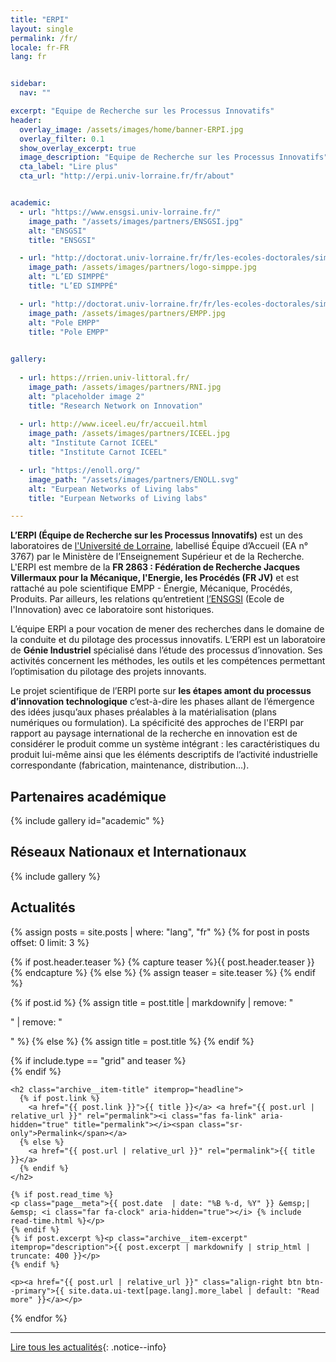 ```yaml
---
title: "ERPI"
layout: single
permalink: /fr/
locale: fr-FR
lang: fr


sidebar:
  nav: ""

excerpt: "Equipe de Recherche sur les Processus Innovatifs"
header:
  overlay_image: /assets/images/home/banner-ERPI.jpg
  overlay_filter: 0.1
  show_overlay_excerpt: true 
  image_description: "Equipe de Recherche sur les Processus Innovatifs"
  cta_label: "Lire plus"
  cta_url: "http://erpi.univ-lorraine.fr/fr/about"


academic:
  - url: "https://www.ensgsi.univ-lorraine.fr/"
    image_path: "/assets/images/partners/ENSGSI.jpg"
    alt: "ENSGSI"
    title: "ENSGSI"

  - url: "http://doctorat.univ-lorraine.fr/fr/les-ecoles-doctorales/simppe/presentation"
    image_path: /assets/images/partners/logo-simppe.jpg
    alt: "L’ED SIMPPÉ"
    title: "L’ED SIMPPÉ"

  - url: "http://doctorat.univ-lorraine.fr/fr/les-ecoles-doctorales/simppe/presentation"
    image_path: /assets/images/partners/EMPP.jpg
    alt: "Pole EMPP"
    title: "Pole EMPP"  
   

gallery:
  
  - url: https://rrien.univ-littoral.fr/
    image_path: /assets/images/partners/RNI.jpg
    alt: "placeholder image 2"
    title: "Research Network on Innovation"
  
  - url: http://www.iceel.eu/fr/accueil.html
    image_path: /assets/images/partners/ICEEL.jpg
    alt: "Institute Carnot ICEEL"
    title: "Institute Carnot ICEEL"

  - url: "https://enoll.org/"
    image_path: "/assets/images/partners/ENOLL.svg"
    alt: "Eurpean Networks of Living labs"
    title: "Eurpean Networks of Living labs"

---
```



**L’ERPI (Équipe de Recherche sur les Processus Innovatifs)** est un des laboratoires de [l'Université de Lorraine](http://univ-lorraine.fr), labellisé Équipe d’Accueil (EA n° 3767) par le Ministère de l’Enseignement Supérieur et de la Recherche. 
L'ERPI est membre de la **FR 2863 : Fédération de Recherche Jacques Villermaux pour la Mécanique, l'Energie, les Procédés (FR JV)** et est rattaché au pole scientifique EMPP - Énergie, Mécanique, Procédés, Produits. 
Par ailleurs, les relations qu’entretient [l’ENSGSI](http://ensgsi.univ-lorraine.fr) (Ecole de l'Innovation) avec ce laboratoire sont historiques.

L’équipe ERPI a pour vocation de mener des recherches dans le domaine de la conduite et du pilotage des processus innovatifs. 
L’ERPI est un laboratoire de **Génie Industriel** spécialisé dans l’étude des processus d’innovation. Ses activités concernent les méthodes, les outils et les compétences permettant l’optimisation du pilotage des projets innovants.

Le projet scientifique de l’ERPI porte sur **les étapes amont du processus d’innovation technologique** c’est-à-dire les phases allant de l’émergence des idées jusqu’aux phases préalables à la matérialisation (plans numériques ou formulation). La spécificité des approches de l'ERPI par rapport au paysage international de la recherche en innovation est de considérer le produit comme un système intégrant : les caractéristiques du produit lui-même ainsi que les éléments descriptifs de l’activité industrielle correspondante (fabrication, maintenance, distribution…).



## Partenaires académique


{% include gallery id="academic" %}



## Réseaux Nationaux et Internationaux

{% include gallery %}





## Actualités

{% assign posts = site.posts | where: "lang", "fr"  %}
{% for post in posts offset: 0 limit: 3 %}


{% if post.header.teaser %}
  {% capture teaser %}{{ post.header.teaser }}{% endcapture %}
{% else %}
  {% assign teaser = site.teaser %}
{% endif %}

{% if post.id %}
  {% assign title = post.title | markdownify | remove: "<p>" | remove: "</p>" %}
{% else %}
  {% assign title = post.title %}
{% endif %}

<div class="{{ include.type | default: "list" }}__item">
  <article class="archive__item" itemscope itemtype="http://schema.org/CreativeWork">
    {% if include.type == "grid" and teaser %}
      <div class="archive__item-teaser">
        <img src=
          {% if teaser contains "://" %}
            "{{ teaser }}"
          {% else %}
            "{{ teaser | relative_url }}"
          {% endif %}
          alt="">
      </div>
    {% endif %}

    <h2 class="archive__item-title" itemprop="headline">
      {% if post.link %}
        <a href="{{ post.link }}">{{ title }}</a> <a href="{{ post.url | relative_url }}" rel="permalink"><i class="fas fa-link" aria-hidden="true" title="permalink"></i><span class="sr-only">Permalink</span></a>
      {% else %}
        <a href="{{ post.url | relative_url }}" rel="permalink">{{ title }}</a>
      {% endif %}
    </h2>

    {% if post.read_time %}
    <p class="page__meta">{{ post.date  | date: "%B %-d, %Y" }} &emsp;| &emsp; <i class="far fa-clock" aria-hidden="true"></i> {% include read-time.html %}</p>
    {% endif %}
    {% if post.excerpt %}<p class="archive__item-excerpt" itemprop="description">{{ post.excerpt | markdownify | strip_html | truncate: 400 }}</p>
    {% endif %}

    <p><a href="{{ post.url | relative_url }}" class="align-right btn btn--primary">{{ site.data.ui-text[page.lang].more_label | default: "Read more" }}</a></p> 

  </article>
</div>
{% endfor %}

--- 

<a href="{{ site.url }}/fr/news/" class="btn btn--primary">Lire tous les actualités</a>{: .notice--info}











